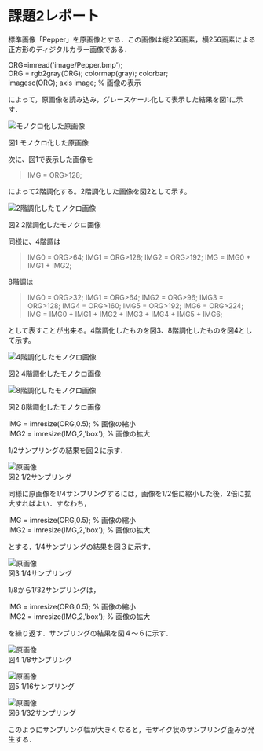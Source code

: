 # 課題2レポート

標準画像「Pepper」を原画像とする．この画像は縦256画素，横256画素による正方形のディジタルカラー画像である．

ORG=imread('image/Pepper.bmp');  
ORG = rgb2gray(ORG); colormap(gray); colorbar;  
imagesc(ORG); axis image; % 画像の表示

によって，原画像を読み込み，グレースケール化して表示した結果を図1に示す．

![モノクロ化した原画像](https://github.com/Shalter774/lecture_image_processing/blob/master/work02_res/0_mono.png)  

図1 モノクロ化した原画像

次に、図1で表示した画像を

> IMG = ORG>128;

によって2階調化する。2階調化した画像を図2として示す。

![2階調化したモノクロ画像](https://github.com/Shalter774/lecture_image_processing/blob/master/work02_res/1.png)

図2 2階調化したモノクロ画像

同様に、4階調は

> IMG0 = ORG>64;
> IMG1 = ORG>128;
> IMG2 = ORG>192;
> IMG = IMG0 + IMG1 + IMG2;

8階調は

> IMG0 = ORG>32;
> IMG1 = ORG>64;
> IMG2 = ORG>96;
> IMG3 = ORG>128;
> IMG4 = ORG>160;
> IMG5 = ORG>192;
> IMG6 = ORG>224;
> IMG = IMG0 + IMG1 + IMG2 + IMG3 + IMG4 + IMG5 + IMG6;

として表すことが出来る。4階調化したものを図3、8階調化したものを図4として示す。

![4階調化したモノクロ画像](https://github.com/Shalter774/lecture_image_processing/blob/master/work02_res/2.png)

図2 4階調化したモノクロ画像

![8階調化したモノクロ画像](https://github.com/Shalter774/lecture_image_processing/blob/master/work02_res/3.png)

図2 8階調化したモノクロ画像




IMG = imresize(ORG,0.5); % 画像の縮小  
IMG2 = imresize(IMG,2,'box'); % 画像の拡大

1/2サンプリングの結果を図２に示す．

![原画像](https://github.com/Shalter774/lecture_image_processing/blob/master/work01_res/1.png)  
図2 1/2サンプリング

同様に原画像を1/4サンプリングするには，画像を1/2倍に縮小した後，2倍に拡大すればよい．すなわち，

IMG = imresize(ORG,0.5); % 画像の縮小  
IMG2 = imresize(IMG,2,'box'); % 画像の拡大

とする．1/4サンプリングの結果を図３に示す．

![原画像](https://github.com/Shalter774/lecture_image_processing/blob/master/work01_res/2.png)  
図3 1/4サンプリング

1/8から1/32サンプリングは，

IMG = imresize(ORG,0.5); % 画像の縮小  
IMG2 = imresize(IMG,2,'box'); % 画像の拡大

を繰り返す．サンプリングの結果を図４～６に示す．

![原画像](https://github.com/Shalter774/lecture_image_processing/blob/master/work01_res/3.png)  
図4 1/8サンプリング

![原画像](https://github.com/Shalter774/lecture_image_processing/blob/master/work01_res/4.png)  
図5 1/16サンプリング

![原画像](https://github.com/Shalter774/lecture_image_processing/blob/master/work01_res/5.png)  
図6 1/32サンプリング

このようにサンプリング幅が大きくなると，モザイク状のサンプリング歪みが発生する．
